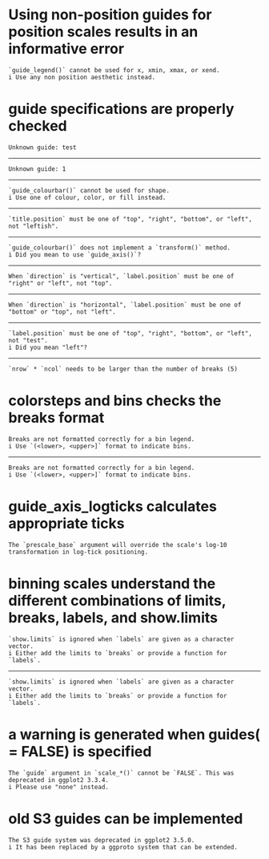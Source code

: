 # Using non-position guides for position scales results in an informative error

    `guide_legend()` cannot be used for x, xmin, xmax, or xend.
    i Use any non position aesthetic instead.

# guide specifications are properly checked

    Unknown guide: test

---

    Unknown guide: 1

---

    `guide_colourbar()` cannot be used for shape.
    i Use one of colour, color, or fill instead.

---

    `title.position` must be one of "top", "right", "bottom", or "left", not "leftish".

---

    `guide_colourbar()` does not implement a `transform()` method.
    i Did you mean to use `guide_axis()`?

---

    When `direction` is "vertical", `label.position` must be one of "right" or "left", not "top".

---

    When `direction` is "horizontal", `label.position` must be one of "bottom" or "top", not "left".

---

    `label.position` must be one of "top", "right", "bottom", or "left", not "test".
    i Did you mean "left"?

---

    `nrow` * `ncol` needs to be larger than the number of breaks (5)

# colorsteps and bins checks the breaks format

    Breaks are not formatted correctly for a bin legend.
    i Use `(<lower>, <upper>]` format to indicate bins.

---

    Breaks are not formatted correctly for a bin legend.
    i Use `(<lower>, <upper>]` format to indicate bins.

# guide_axis_logticks calculates appropriate ticks

    The `prescale_base` argument will override the scale's log-10 transformation in log-tick positioning.

# binning scales understand the different combinations of limits, breaks, labels, and show.limits

    `show.limits` is ignored when `labels` are given as a character vector.
    i Either add the limits to `breaks` or provide a function for `labels`.

---

    `show.limits` is ignored when `labels` are given as a character vector.
    i Either add the limits to `breaks` or provide a function for `labels`.

# a warning is generated when guides(<scale> = FALSE) is specified

    The `guide` argument in `scale_*()` cannot be `FALSE`. This was deprecated in ggplot2 3.3.4.
    i Please use "none" instead.

# old S3 guides can be implemented

    The S3 guide system was deprecated in ggplot2 3.5.0.
    i It has been replaced by a ggproto system that can be extended.

